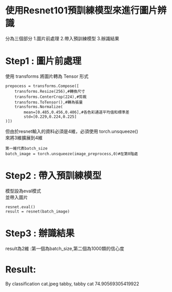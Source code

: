# 使用Resnet101預訓練模型來進行圖片辨識
分為三個部分
1.圖片前處理
2.帶入預訓練模型
3.辦識結果

# Step1 : 圖片前處理
使用 transforms 將圖片轉為 Tensor 形式  
    
    prepocess = transforms.Compose([
        transforms.Resize(256),#轉換尺寸
        transforms.CenterCrop(224),#剪裁
        transforms.ToTensor(),#轉為張量
        transforms.Normalize(
            mean=[0.485,0.456,0.406],#各色彩通道平均值和標準差
            std=[0.229,0.224,0.225]
    )])
但由於resnet輸入的資料必須是4維，必須使用 torch.unsqueeze()  
來將3維擴展到4維    
    
    第一維代表batch_size
    batch_image = torch.unsqueeze(image_preprocess,0)#在第0階處

# Step2 : 帶入預訓練模型
模型設為eval模式  
並帶入圖片
    
    resnet.eval()
    result = resnet(batch_image)

# Step3 : 辦識結果
result為2維 :第一個為batch_size,第二個為1000類的信心度  

# Result:  
By classification cat.jpeg
    tabby, tabby cat 74.90569305419922
